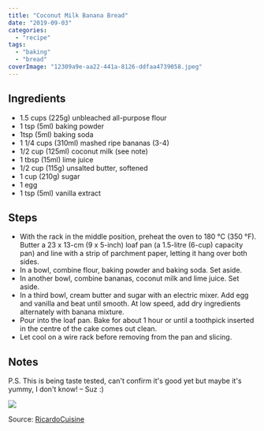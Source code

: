 ```yaml
---
title: "Coconut Milk Banana Bread"
date: "2019-09-03"
categories: 
  - "recipe"
tags: 
  - "baking"
  - "bread"
coverImage: "12309a9e-aa22-441a-8126-ddfaa4739058.jpeg"
---
```


## Ingredients

- 1.5 cups (225g) unbleached all-purpose flour
- 1 tsp (5ml) baking powder
- 1tsp (5ml) baking soda
- 1 1/4 cups (310ml) mashed ripe bananas (3-4)
- 1/2 cup (125ml) coconut milk (see note)
- 1 tbsp (15ml) lime juice
- 1/2 cup (115g) unsalted butter, softened
- 1 cup (210g) sugar
- 1 egg
- 1 tsp (5ml) vanilla extract

## Steps

- With the rack in the middle position, preheat the oven to 180 °C (350 °F). Butter a 23 x 13-cm (9 x 5-inch) loaf pan (a 1.5-litre (6-cup) capacity pan) and line with a strip of parchment paper, letting it hang over both sides.
- In a bowl, combine flour, baking powder and baking soda. Set aside.
- In another bowl, combine bananas, coconut milk and lime juice. Set aside.
- In a third bowl, cream butter and sugar with an electric mixer. Add egg and vanilla and beat until smooth. At low speed, add dry ingredients alternately with banana mixture.
- Pour into the loaf pan. Bake for about 1 hour or until a toothpick inserted in the centre of the cake comes out clean.
- Let cool on a wire rack before removing from the pan and slicing.

## Notes

P.S. This is being taste tested, can't confirm it's good yet but maybe it's yummy, I don't know! – Suz :)

![](https://i2.wp.com/kitchen.alxdr.ca/wp-content/uploads/2020/06/2ae0e16e-c609-434b-a298-24e357babf2d-scaled.jpeg?fit=1024%2C768&ssl=1)

Source: [RicardoCuisine](https://www.ricardocuisine.com/en/recipes/6085-ultra-moist-banana-bread)
